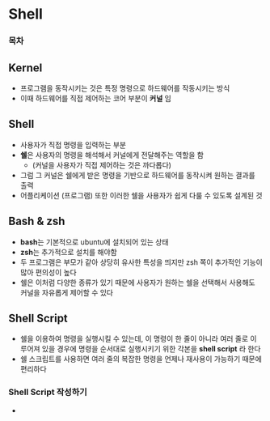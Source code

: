 # Shell

### 목차

## Kernel

- 프로그램을 동작시키는 것은 특정 명령으로 하드웨어를 작동시키는 방식
- 이때 하드웨어를 직접 제어하는 코어 부분이 **커널** 임

## Shell

- 사용자가 직접 명령을 입력하는 부분
- **쉘**은 사용자의 명령을 해석해서 커널에게 전달해주는 역할을 함
  - (커널을 사용자가 직접 제어하는 것은 까다롭다)
- 그럼 그 커널은 쉘에게 받은 명령을 기반으로 하드웨어를 동작시켜 원하는 결과를 출력
- 어플리케이션 (프로그램) 또한 이러한 쉘을 사용자가 쉽게 다룰 수 있도록 설계된 것

## Bash & zsh

- **bash**는 기본적으로 ubuntu에 설치되어 있는 상태
- **zsh**는 추가적으로 설치를 해야함
- 두 프로그램은 부모가 같아 상당히 유사한 특성을 띄지만 zsh 쪽이 추가적인 기능이 많아 편의성이 높다
- 쉘은 이처럼 다양한 종류가 있기 때문에 사용자가 원하는 쉘을 선택해서 사용해도 커널을 자유롭게 제어할 수 있다

## Shell Script

- 쉘을 이용하여 명령을 실행시킬 수 있는데, 이 명령이 한 줄이 아니라 여러 줄로 이루어져 있을 경우에 명령을 순서대로 실행시키기 위한 각본을 **shell script** 라 한다
- 쉘 스크립트를 사용하면 여러 줄의 복잡한 명령을 언제나 재사용이 가능하기 때문에 편리하다

### Shell Script 작성하기

-
